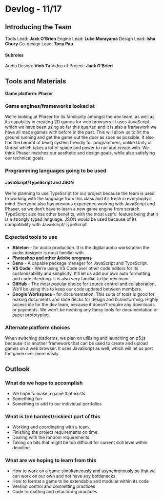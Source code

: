 # Devlog - 11/17

## Introducing the Team
Tools Lead: **Jack O’Brien**
Engine Lead: **Luke Murayama**
Design Lead: **Isha Chury**
Co-design Lead: **Tony Pau**
#### Subroles
Audio Design: **Vinh Ta**
Video of Project: **Jack O’Brien**


## Tools and Materials
#### Game platform: Phaser
### Game engines/frameworks looked at
We’re looking at Phaser for its familiarity amongst the dev team, as well as its capability in creating 2D games for web browsers. It uses JavaScript, which we have been using so far this quarter, and it is also a framework we have all made games with before in the past. This will allow us to hit the ground running and get the game out the door as soon as possible. It also has the benefit of being system friendly for programmers, unlike Unity or Unreal which takes a lot of space and power to run and create with. We think Phaser matches our aesthetic and design goals, while also satisfying our technical goals.

### Programming languages going to be used
#### JavaScript/TypeScript and JSON
We’re planning to use TypeScript for our project because the team is used to working with the language from this class and it’s fresh in everybody’s mind. Everyone also has previous experience working with JavaScript and Phaser, so we don’t have to learn a new game engine from scratch. TypeScript also has other benefits, with the most useful feature being that it is a strongly typed language. JSON would be used because of its compatibility with JavaScript/TypeScript.

### Expected tools to use
- **Ableton** - for audio production. It is the digital audio workstation the audio designer is most familiar with.
- **Photoshop and other Adobe programs**
- **Deno** - A capable package manager for JavaScript and TypeScript.
- **VS Code** - We’re using VS Code over other code editors for its customizability and simplicity. It’ll let us add our own auto formatting and code checking. It is also very familiar to the dev team.
- **GitHub** - The most popular choice for source control and collaboration. We’ll be using this to keep our code updated between members.
- **Google Workspace** - for documentation. This suite of tools is good for making documents and slide decks for design and brainstorming. Highly accessible for the dev team, because it doesn’t require any downloads or payments. We won’t be needing any fancy tools for documentation or paper prototyping.
### Alternate platform choices
When switching platforms, we plan on utilizing and launching on p5.js because it is another framework that can be used to create and upload games on a web browser. It uses JavaScript as well, which will let us port the game over more easily.

## Outlook
### What do we hope to accomplish
- We hope to make a game that exists
- Something fun
- Something to add to our individual portfolios
### What is the hardest/riskiest part of this
- Working and coordinating with a team.
- Finishing the project requirements on time.
- Dealing with the random requirements.
- Taking on bits that might be too difficult for current skill level within deadline.
### What are we hoping to learn from this
- How to work on a game simultaneously and asynchronously so that we can work on our own and not have any bottlenecks.
- How to format a game to be extendable and modular within its code
- Version control and committing practices
- Code formatting and refactoring practices
